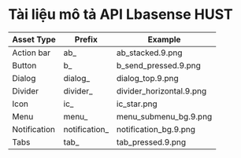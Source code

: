 # Tài liệu mô tả API Lbasense HUST

| Asset Type   | Prefix            |		Example               |
|--------------| ------------------|-----------------------------|
| Action bar   | ab_             | ab_stacked.9.png          |
| Button       | b_	            | b_send_pressed.9.png    |
| Dialog       | dialog_         | dialog_top.9.png          |
| Divider      | divider_        | divider_horizontal.9.png  |
| Icon         | ic_	            | ic_star.png               |
| Menu         | menu_	           | menu_submenu_bg.9.png     |
| Notification | notification_	| notification_bg.9.png     |
| Tabs         | tab_            | tab_pressed.9.png         |
